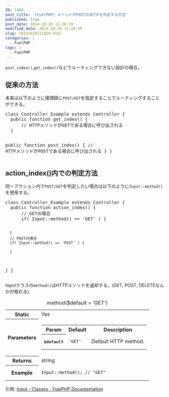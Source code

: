 ```yaml
---
ID: 1468
post_title: '[FuelPHP] メソッドがPOSTかGETかを判定する方法'
published: true
post_date: 2014-10-20 11:19:29
modified_date: 2014-10-20 11:19:29
slug: 20141020111929.html
categories: |
  - FuelPHP
tags: |
  - FuelPHP
---
```

<code>post_index()</code>,<code>get_index()</code>などでルーティングできない設計の場合。
<!--more-->
<h2>従来の方法</h2>
本来は以下のように接頭辞に<code>POST/GET</code>を指定することでルーティングすることができる。
<pre class="prettyprint linenums lang-php">class Controller_Example extends Controller {
  public function get_index() {
      // HTTPメソッドがGETである場合に呼び出される
  }

  public function post_index() {
      // HTTPメソッドがPOSTである場合に呼び出される
  }
}</pre>

<h2>action_index()内での判定方法</h2>
同一アクション内で<code>POST/GET</code>を判定したい場合は以下のように<code>Input::method()</code>を使用する。
<pre class="prettyprint linenums lang-php">class Controller_Example extends Controller {
  public function action_index() {
      // GETの場合
      if( Input::method() == 'GET' ) {
          
      }
      // POSTの場合
      if( Input::method() == 'POST' ) {
          
      }
  }
}</pre>

Inputクラスの<code>method()</code>はHTTPメソッドを返却する。(GET, POST, DELETEなんかが取れる)
<table class="">
    <caption>method($default = 'GET')</caption>
    <tbody>
    <tr>
        <th class="legend">Static</th>
        <td>Yes</td>
    </tr>
    <tr>
        <th>Parameters</th>
        <td>
            <table class="parameters">
                <tbody><tr>
                    <th>Param</th>
                    <th>Default</th>
                    <th class="description">Description</th>
                </tr>
                <tr>
                    <th><kbd>$default</kbd></th>
                    <td><pre class="php"><code data-result="[object Object]" class="php"><span class="string">'GET'</span></code></pre></td>
                    <td>Default HTTP method.</td>
                </tr>
            </tbody></table>
        </td>
    </tr>
    <tr>
        <th>Returns</th>
        <td>string</td>
    </tr>
    <tr>
        <th>Example</th>
        <td>
            <pre><code data-result="[object Object]" class="php">Input::method(); <span class="comment">// "GET"</span></code></pre>
        </td>
    </tr>
    </tbody>
</table>
引用: <a href="http://fuelphp.com/docs/classes/input.html" target="_blank">Input - Classes - FuelPHP Documentation</a>